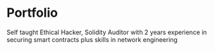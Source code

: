 # Portfolio
Self taught Ethical Hacker, Solidity Auditor with 2 years experience in securing smart contracts plus skills in network engineering
